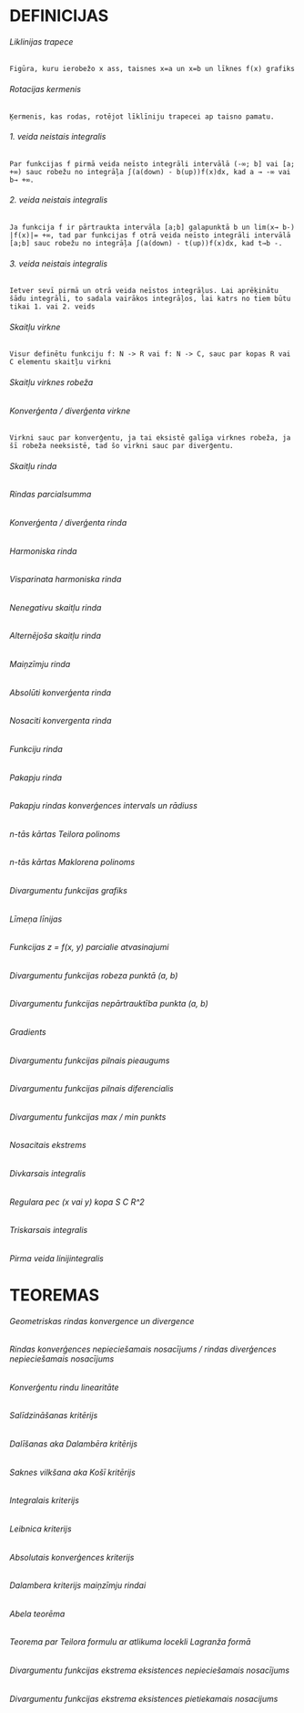 # DEFINICIJAS
###### Liklinijas trapece

```
Figūra, kuru ierobežo x ass, taisnes x=a un x=b un līknes f(x) grafiks
```
###### Rotacijas kermenis

```
Ķermenis, kas rodas, rotējot līklīniju trapecei ap taisno pamatu.
```
###### 1. veida neistais integralis

```
Par funkcijas f pirmā veida neīsto integrāli intervālā (-∞; b] vai [a; +∞) sauc robežu no integrāļa ∫(a(down) - b(up))f(x)dx, kad a → -∞ vai b→ +∞.
```
###### 2. veida neistais integralis

```
Ja funkcija f ir pārtraukta intervāla [a;b] galapunktā b un lim(x→ b-) |f(x)|= +∞, tad par funkcijas f otrā veida neīsto integrāli intervālā [a;b] sauc robežu no integrāļa ∫(a(down) - t(up))f(x)dx, kad t→b -.
```
###### 3. veida neistais integralis

```
Ietver sevī pirmā un otrā veida neīstos integrāļus. Lai aprēķinātu šādu integrāli, to sadala vairākos integrāļos, lai katrs no tiem būtu tikai 1. vai 2. veids
```
###### Skaitļu virkne

```
Visur definētu funkciju f: N -> R vai f: N -> C, sauc par kopas R vai C elementu skaitļu virkni
```
###### Skaitļu virknes robeža
###### Konverģenta / diverģenta virkne

```
Virkni sauc par konverģentu, ja tai eksistē galīga virknes robeža, ja šī robeža neeksistē, tad šo virkni sauc par diverģentu.
```
###### Skaitļu rinda
###### Rindas parcialsumma
###### Konverģenta / diverģenta rinda
###### Harmoniska rinda
###### Visparinata harmoniska rinda
###### Nenegativu skaitļu rinda
###### Alternējoša skaitļu rinda
###### Maiņzīmju rinda
###### Absolūti konverģenta rinda
###### Nosaciti konvergenta rinda
###### Funkciju rinda
###### Pakapju rinda
###### Pakapju rindas konverģences intervals un rādiuss
###### n-tās kārtas Teilora polinoms
###### n-tās kārtas Maklorena polinoms
###### Divargumentu funkcijas grafiks
###### Līmeņa līnijas
###### Funkcijas z = f(x, y) parcialie atvasinajumi
###### Divargumentu funkcijas robeza punktā (a, b)
###### Divargumentu funkcijas nepārtrauktība punkta (a, b)
###### Gradients
###### Divargumentu funkcijas pilnais pieaugums
###### Divargumentu funkcijas pilnais diferencialis
###### Divargumentu funkcijas max / min punkts
###### Nosacitais ekstrems
###### Divkarsais integralis
###### Regulara pec (x vai y) kopa S C R^2
###### Triskarsais integralis
###### Pirma veida linijintegralis
# TEOREMAS
###### Geometriskas rindas konvergence un divergence
###### Rindas konverģences nepieciešamais nosacījums / rindas diverģences nepieciešamais nosacījums
###### Konverģentu rindu linearitāte
###### Salīdzināšanas kritērijs
###### Dalīšanas aka Dalambēra kritērijs
###### Saknes vilkšana aka Košī kritērijs
###### Integralais kriterijs
###### Leibnica kriterijs
###### Absolutais konverģences kriterijs
###### Dalambera kriterijs maiņzīmju rindai
###### Abela teorēma
###### Teorema par Teilora formulu ar atlikuma locekli Lagranža formā
###### Divargumentu funkcijas ekstrema eksistences nepieciešamais nosacījums
###### Divargumentu funkcijas ekstrema eksistences pietiekamais nosacijums
